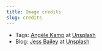 ```yaml
---
title: Image credits
slug: credits
---
```


* Tags: [Angèle Kamp](https://unsplash.com/es/@angelekamp) at [Unsplash](https://unsplash.com/photos/KaeaUITiWnc)
* Blog: [Jess Bailey](https://unsplash.com/@jessbaileydesigns) at [Unsplash](https://unsplash.com/photos/ycTvvg1mPU4)
